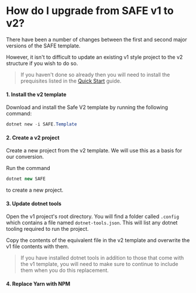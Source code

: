 # How do I upgrade from SAFE v1 to v2?

There have been a number of changes between the first and second major versions of the SAFE template.

However, it isn't to difficult to update an existing v1 style project to the v2 structure if you wish to do so.

> If you haven't done so already then you will need to install the prequisites listed in the [Quick Start](http://localhost:8000/quickstart/) guide.

#### 1. Install the v2 template

Download and install the Safe V2 template by running the following command:

```powershell
dotnet new -i SAFE.Template
```

#### 2. Create a v2 project

Create a new project from the v2 template. We will use this as a basis for our conversion.

Run the command
```fsharp
dotnet new SAFE
```
to create a new project.

#### 3. Update dotnet tools

Open the v1 project's root directory. You will find a folder called `.config` which contains a file named `dotnet-tools.json`. This will list any dotnet tooling required to run the project.

Copy the contents of the equivalent file in the v2 template and overwrite the v1 file contents with them.

> If you have installed dotnet tools in addition to those that come with the v1 template, you will need to make sure to continue to include them when you do this replacement.

#### 4. Replace Yarn with NPM


